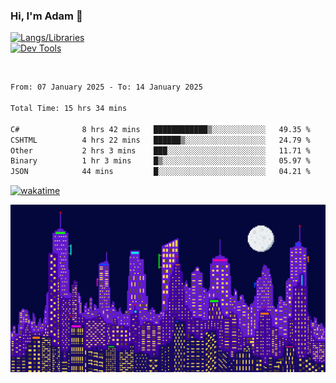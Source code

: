 ### Hi, I'm Adam 👋

[![Langs/Libraries](https://skillicons.dev/icons?i=cs,dotnet,js,css,html,sass,ts,jquery,bootstrap)](https://skillicons.dev)
<br/>
[![Dev Tools](https://skillicons.dev/icons?i=git,github,githubactions,visualstudio)](https://skillicons.dev)

<br/>

<!--START_SECTION:waka-->

```txt
From: 07 January 2025 - To: 14 January 2025

Total Time: 15 hrs 34 mins

C#              8 hrs 42 mins   ████████████▒░░░░░░░░░░░░   49.35 %
CSHTML          4 hrs 22 mins   ██████▒░░░░░░░░░░░░░░░░░░   24.79 %
Other           2 hrs 3 mins    ███░░░░░░░░░░░░░░░░░░░░░░   11.71 %
Binary          1 hr 3 mins     █▒░░░░░░░░░░░░░░░░░░░░░░░   05.97 %
JSON            44 mins         █░░░░░░░░░░░░░░░░░░░░░░░░   04.21 %
```

<!--END_SECTION:waka-->

[![wakatime](https://wakatime.com/badge/user/2234bda2-efd3-47c5-8724-79108edfe9aa.svg)](https://wakatime.com/@2234bda2-efd3-47c5-8724-79108edfe9aa)

![Pixelated city at night](./media/city.gif)
